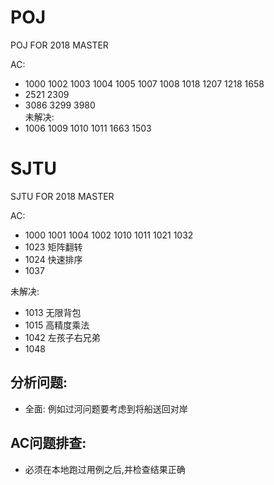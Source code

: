 # POJ
POJ FOR 2018 MASTER

AC: 
- 1000 1002 1003 1004 1005 1007 1008 1018 1207 1218 1658
- 2521 2309
- 3086 3299 3980  
未解决: 
- 1006 1009 1010 1011 1663 1503 

# SJTU

SJTU FOR 2018 MASTER

AC:
- 1000 1001 1004 1002 1010 1011 1021 1032
- 1023 矩阵翻转
- 1024 快速排序
- 1037

未解决:
- 1013 无限背包
- 1015 高精度乘法
- 1042 左孩子右兄弟
- 1048



## 分析问题:
- 全面: 例如过河问题要考虑到将船送回对岸

## AC问题排查: 
- 必须在本地跑过用例之后,并检查结果正确